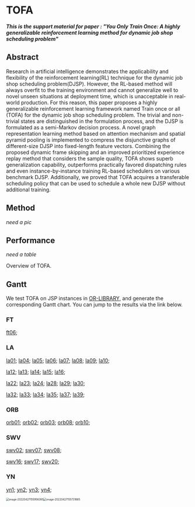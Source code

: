 # TOFA

***This is the support material for paper : "You Only Train Once: A highly generalizable reinforcement learning method for dynamic job shop scheduling problem"***

## Abstract

Research in artificial intelligence demonstrates the applicability and flexibility of the reinforcement learning(RL) technique for the dynamic job shop scheduling problem(DJSP). However, the RL-based method will always overfit to the training environment and cannot generalize well to novel unseen situations at deployment time, which is unacceptable in real-world production. For this reason, this paper proposes a highly generalizable reinforcement learning framework named Train once or all (TOFA)  for the dynamic job shop scheduling problem. The trivial and non-trivial states are distinguished in the formulation process, and the DJSP is formulated as a semi-Markov decision process. A novel graph representation learning method based on attention mechanism and spatial pyramid pooling is implemented to compress the disjunctive graphs of different-size DJSP into fixed-length feature vectors. Combining the proposed dynamic frame skipping and an improved prioritized experience replay method that considers the sample quality, TOFA shows superb generalization capability, outperforms practically favored dispatching rules and even instance-by-instance training RL-based schedulers on various benchmark DJSP. Additionally, we proved that TOFA acquires a transferable scheduling policy that can be used to schedule a whole new DJSP  without additional training.

## Method

*need a pic*

## Performance

*need a table*

Overview of TOFA. 

## Gantt

We test TOFA on JSP instances in [OR-LIBRARY](http://people.brunel.ac.uk/~mastjjb/jeb/orlib/files/jobshop1.txt), and generate the corresponding Gantt chart. You can jump to the results via the link below. 

### FT

[ft06](http://htmlpreview.github.io/?https://github.com/Yunhui1998/TOFA/blob/main/Gantt/ft06-59.html); 

### LA

[la01](http://htmlpreview.github.io/?https://github.com/Yunhui1998/TOFA/blob/main/Gantt/la01-666.html); [la04](http://htmlpreview.github.io/?https://github.com/Yunhui1998/TOFA/blob/main/Gantt/la04.html); [la05](http://htmlpreview.github.io/?https://github.com/Yunhui1998/TOFA/blob/main/Gantt/la05-593.html); [la06](http://htmlpreview.github.io/?https://github.com/Yunhui1998/TOFA/blob/main/Gantt/la06-926.html); [la07](http://htmlpreview.github.io/?https://github.com/Yunhui1998/TOFA/blob/main/Gantt/la07-917.html); [la08](http://htmlpreview.github.io/?https://github.com/Yunhui1998/TOFA/blob/main/Gantt/la08-863.html); [la09](http://htmlpreview.github.io/?https://github.com/Yunhui1998/TOFA/blob/main/Gantt/la09-951.html); [la10](http://htmlpreview.github.io/?https://github.com/Yunhui1998/TOFA/blob/main/Gantt/la10-958.html); 

[la12](http://htmlpreview.github.io/?https://github.com/Yunhui1998/TOFA/blob/main/Gantt/la12-1039.html); [la13](http://htmlpreview.github.io/?https://github.com/Yunhui1998/TOFA/blob/main/Gantt/la13-1150.html); [la14](http://htmlpreview.github.io/?https://github.com/Yunhui1998/TOFA/blob/main/Gantt/la14-1292.html); [la15](http://htmlpreview.github.io/?https://github.com/Yunhui1998/TOFA/blob/main/Gantt/la15-1314.html); [la16](http://htmlpreview.github.io/?https://github.com/Yunhui1998/TOFA/blob/main/Gantt/la16-1108.html); 

[la22](http://htmlpreview.github.io/?https://github.com/Yunhui1998/TOFA/blob/main/Gantt/la22-1091.html); [la23](http://htmlpreview.github.io/?https://github.com/Yunhui1998/TOFA/blob/main/Gantt/la23-1134.html); [la24](http://htmlpreview.github.io/?https://github.com/Yunhui1998/TOFA/blob/main/Gantt/la24-1149.html); [la28](http://htmlpreview.github.io/?https://github.com/Yunhui1998/TOFA/blob/main/Gantt/la28-1406.html); [la29](http://htmlpreview.github.io/?https://github.com/Yunhui1998/TOFA/blob/main/Gantt/la29-1343.html); [la30](http://htmlpreview.github.io/?https://github.com/Yunhui1998/TOFA/blob/main/Gantt/la30-1565.html); 

[la32](http://htmlpreview.github.io/?https://github.com/Yunhui1998/TOFA/blob/main/Gantt/la32-1883.html); [la33](http://htmlpreview.github.io/?https://github.com/Yunhui1998/TOFA/blob/main/Gantt/la33-1755.html); [la34](http://htmlpreview.github.io/?https://github.com/Yunhui1998/TOFA/blob/main/Gantt/la34-1791.html); [la35](http://htmlpreview.github.io/?https://github.com/Yunhui1998/TOFA/blob/main/Gantt/la35-1897.html); [la37](http://htmlpreview.github.io/?https://github.com/Yunhui1998/TOFA/blob/main/Gantt/la37-1606.html); [la39](http://htmlpreview.github.io/?https://github.com/Yunhui1998/TOFA/blob/main/Gantt/la39-1534.html); 

### ORB

[orb01](http://htmlpreview.github.io/?https://github.com/Yunhui1998/TOFA/blob/main/Gantt/orb01-1148.html); [orb02](http://htmlpreview.github.io/?https://github.com/Yunhui1998/TOFA/blob/main/Gantt/orb02-997.html); [orb03](http://htmlpreview.github.io/?https://github.com/Yunhui1998/TOFA/blob/main/Gantt/orb03-1179.html); [orb08](http://htmlpreview.github.io/?https://github.com/Yunhui1998/TOFA/blob/main/Gantt/orb08-1033.html); [orb10](http://htmlpreview.github.io/?https://github.com/Yunhui1998/TOFA/blob/main/Gantt/orb10-1079.html); 

### SWV

[swv02](http://htmlpreview.github.io/?https://github.com/Yunhui1998/TOFA/blob/main/Gantt/swv02-2070.html); [swv07](http://htmlpreview.github.io/?https://github.com/Yunhui1998/TOFA/blob/main/Gantt/swv07-2047.html); [swv08](http://htmlpreview.github.io/?https://github.com/Yunhui1998/TOFA/blob/main/Gantt/swv8-1852.html); 

[swv16](http://htmlpreview.github.io/?https://github.com/Yunhui1998/TOFA/blob/main/Gantt/swv16-2924.html); [swv17](http://htmlpreview.github.io/?https://github.com/Yunhui1998/TOFA/blob/main/Gantt/swv17-1802.html); [swv20](http://htmlpreview.github.io/?https://github.com/Yunhui1998/TOFA/blob/main/Gantt/swv20-2823.html); 

### YN

[yn1](http://htmlpreview.github.io/?https://github.com/Yunhui1998/TOFA/blob/main/Gantt/yn1-1033.html); [yn2](http://htmlpreview.github.io/?https://github.com/Yunhui1998/TOFA/blob/main/Gantt/yn2-1067.html); [yn3](http://htmlpreview.github.io/?https://github.com/Yunhui1998/TOFA/blob/main/Gantt/yn3-1035.html); [yn4](http://htmlpreview.github.io/?https://github.com/Yunhui1998/TOFA/blob/main/Gantt/yn4-1170.html); 

<img src="E:\study\大师球\论文\jsp\Attention+D3QPN\code\TOFA\README pic\image-20220427155956385.png" alt="image-20220427155956385" style="zoom:50%;" /><img src="E:\study\大师球\论文\jsp\Attention+D3QPN\code\TOFA\README pic\image-20220427155731665.png" alt="image-20220427155731665" style="zoom:50%;" />